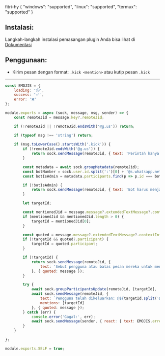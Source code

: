 <title>Group Kick User</title>
<desc></desc>
<github>fitri-hy</github>
<support>
  {
    "windows": "supported",
    "linux": "supported",
    "termux": "supported"
  }
</support>

## Instalasi:
Langkah-langkah instalasi pemasangan plugin Anda bisa lihat di [Dokumentasi](/docs#Plugin)

## Penggunaan:
- Kirim pesan dengan format: `.kick <mention>` atau kutip pesan `.kick`

---

```js
const EMOJIS = {
    loading: '🕒',
    success: '✅',
    error: '❌'
};

module.exports = async (sock, message, msg, sender) => {
    const remoteJid = message.key?.remoteJid;

    if (!remoteJid || !remoteJid.endsWith('@g.us')) return;

    if (typeof msg !== 'string') return;
	
	if (msg.toLowerCase().startsWith('.kick')) {
        if (!remoteJid.endsWith('@g.us')) {
            return sock.sendMessage(remoteJid, { text: 'Perintah hanya bisa digunakan di grup.' }, { quoted: message });
        }

        const metadata = await sock.groupMetadata(remoteJid);
        const botNumber = sock.user.id.split(':')[0] + '@s.whatsapp.net';
        const botIsAdmin = metadata.participants.find(p => p.id === botNumber)?.admin !== null;

        if (!botIsAdmin) {
            return sock.sendMessage(remoteJid, { text: 'Bot harus menjadi admin untuk menggunakan perintah ini.' }, { quoted: message });
        }

        let targetId;

        const mentionedJid = message.message?.extendedTextMessage?.contextInfo?.mentionedJid;
        if (mentionedJid && mentionedJid.length > 0) {
            targetId = mentionedJid[0];
        }

        const quoted = message.message?.extendedTextMessage?.contextInfo;
        if (!targetId && quoted?.participant) {
            targetId = quoted.participant;
        }

        if (!targetId) {
            return sock.sendMessage(remoteJid, {
                text: 'Sebut pengguna atau balas pesan mereka untuk mengeluarkannya.\nContoh: `.kick @user` atau balas pesan dengan `.kick`'
            }, { quoted: message });
        }

        try {
            await sock.groupParticipantsUpdate(remoteJid, [targetId], 'remove');
            await sock.sendMessage(remoteJid, {
                text: `Pengguna telah dikeluarkan: @${targetId.split('@')[0]}`,
                mentions: [targetId]
            }, { quoted: message });
        } catch (err) {
            console.error('Gagal:', err);
            await sock.sendMessage(sender, { react: { text: EMOJIS.error, key: message.key } });
        }
    }
	
};

module.exports.SELF = true;
```